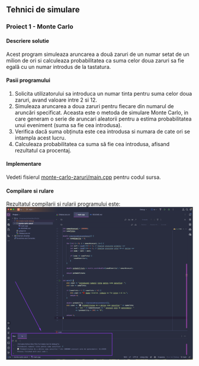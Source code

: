 ## Tehnici de simulare
### Proiect 1 - Monte Carlo

#### Descriere solutie
Acest program simuleaza aruncarea a două zaruri de un numar setat de un milion de ori si calculeaza probabilitatea ca suma celor doua zaruri sa fie egală cu un numar introdus de la tastatura.

#### Pasii programului
1. Solicita utilizatorului sa introduca un numar tinta pentru suma celor doua zaruri, avand valoare intre 2 si 12.
2. Simuleaza aruncarea a doua zaruri pentru fiecare din numarul de aruncări specificat. Aceasta este o metoda de simulare Monte Carlo, in care generam o serie de aruncari aleatorii
pentru a estima probabilitatea unui eveniment (suma sa fie cea introdusa).
3. Verifica dacă suma obținuta este cea introdusa si numara de cate ori se intampla acest lucru.
4. Calculeaza probabilitatea ca suma să fie cea introdusa, afisand rezultatul ca procentaj.

#### Implementare
Vedeti fisierul [monte-carlo-zaruri/main.cpp](main.cpp) pentru codul sursa.

#### Compilare si rulare
Rezultatul compilarii si rularii programului este:
![result](result.png)
